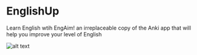 # EnglishUp

Learn English wtih EngAim! an irreplaceable copy of the Anki app that will help you improve your level of English

![alt text](https://media.discordapp.net/attachments/801874498835316822/809756936811315250/2.png?width=724&height=683)
